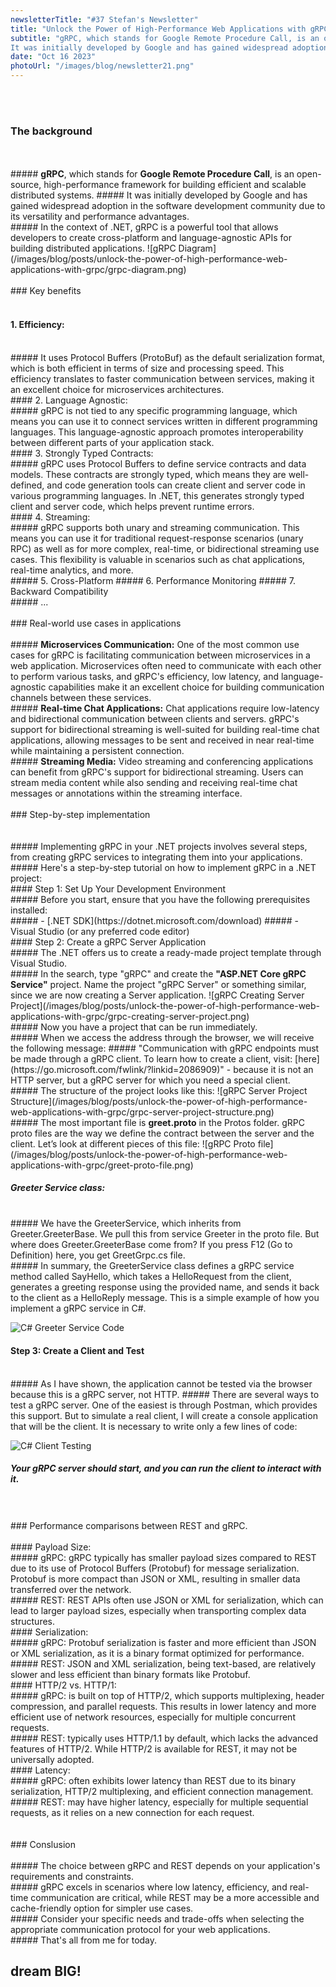 ```yaml
---
newsletterTitle: "#37 Stefan's Newsletter"
title: "Unlock the Power of High-Performance Web Applications with gRPC"
subtitle: "gRPC, which stands for Google Remote Procedure Call, is an open-source, high-performance framework for building efficient and scalable distributed systems.
It was initially developed by Google and has gained widespread adoption in the software development community due to its versatility and performance advantages."
date: "Oct 16 2023"
photoUrl: "/images/blog/newsletter21.png"
---
```

<br>
<br>

### The background
<br>
<br>
##### <b>gRPC</b>, which stands for <b>Google Remote Procedure Call</b>, is an open-source, high-performance framework for building efficient and scalable distributed systems.
##### It was initially developed by Google and has gained widespread adoption in the software development community due to its versatility and performance advantages.

<br>
##### In the context of .NET, gRPC is a powerful tool that allows developers to create cross-platform and language-agnostic APIs for building distributed applications.
![gRPC Diagram](/images/blog/posts/unlock-the-power-of-high-performance-web-applications-with-grpc/grpc-diagram.png)

<br>
<br>
### Key benefits
<br>
<br>

#### 1. Efficiency:
<br>
##### It uses Protocol Buffers (ProtoBuf) as the default serialization format, which is both efficient in terms of size and processing speed. This efficiency translates to faster communication between services, making it an excellent choice for microservices architectures.
<br>
#### 2. Language Agnostic:
<br>
##### gRPC is not tied to any specific programming language, which means you can use it to connect services written in different programming languages. This language-agnostic approach promotes interoperability between different parts of your application stack.
<br>
#### 3. Strongly Typed Contracts:
<br>
##### gRPC uses Protocol Buffers to define service contracts and data models. These contracts are strongly typed, which means they are well-defined, and code generation tools can create client and server code in various programming languages. In .NET, this generates strongly typed client and server code, which helps prevent runtime errors.
<br>
#### 4. Streaming:
<br>
##### gRPC supports both unary and streaming communication. This means you can use it for traditional request-response scenarios (unary RPC) as well as for more complex, real-time, or bidirectional streaming use cases. This flexibility is valuable in scenarios such as chat applications, real-time analytics, and more.
<br>
##### 5. Cross-Platform
##### 6. Performance Monitoring
##### 7. Backward Compatibility
<br>
##### ...

<br>
<br>
### Real-world use cases in applications
<br>
<br>
##### <b>Microservices Communication:</b> One of the most common use cases for gRPC is facilitating communication between microservices in a web application. Microservices often need to communicate with each other to perform various tasks, and gRPC's efficiency, low latency, and language-agnostic capabilities make it an excellent choice for building communication channels between these services.
<br>
##### <b>Real-time Chat Applications:</b> Chat applications require low-latency and bidirectional communication between clients and servers. gRPC's support for bidirectional streaming is well-suited for building real-time chat applications, allowing messages to be sent and received in near real-time while maintaining a persistent connection.
<br>
##### <b>Streaming Media:</b> Video streaming and conferencing applications can benefit from gRPC's support for bidirectional streaming. Users can stream media content while also sending and receiving real-time chat messages or annotations within the streaming interface.

<br>
<br>
### Step-by-step implementation
<br>
<br>

<br>
##### Implementing gRPC in your .NET projects involves several steps, from creating gRPC services to integrating them into your applications.
<br>
##### Here's a step-by-step tutorial on how to implement gRPC in a .NET project:
<br>
####  Step 1: Set Up Your Development Environment
<br>
#####  Before you start, ensure that you have the following prerequisites installed:
<br>
#####  - [.NET SDK](https://dotnet.microsoft.com/download)
#####  - Visual Studio (or any preferred code editor)
<br>
####  Step 2: Create a gRPC Server Application
<br>
##### The .NET offers us to create a ready-made project template through Visual Studio.
<br>
##### In the search, type "gRPC" and create the <b>"ASP.NET Core gRPC Service"</b> project. Name the project "gRPC Server" or something similar, since we are now creating a Server application.
![gRPC Creating Server Project](/images/blog/posts/unlock-the-power-of-high-performance-web-applications-with-grpc/grpc-creating-server-project.png)
<br>
##### Now you have a project that can be run immediately.
<br>
##### When we access the address through the browser, we will receive the following message:
##### "Communication with gRPC endpoints must be made through a gRPC client. To learn how to create a client, visit: [here](https://go.microsoft.com/fwlink/?linkid=2086909)" - because it is not an HTTP server, but a gRPC server for which you need a special client.
<br>
##### The structure of the project looks like this:
![gRPC Server Project Structure](/images/blog/posts/unlock-the-power-of-high-performance-web-applications-with-grpc/grpc-server-project-structure.png)
<br>
##### The most important file is <b> greet.proto</b> in the Protos folder. gRPC proto files are the way we define the contract between the server and the client. Let’s look at different pieces of this file:
![gRPC Proto file](/images/blog/posts/unlock-the-power-of-high-performance-web-applications-with-grpc/greet-proto-file.png)
<br>

##### <b>Greeter Service class:</b>
<br>
##### We have the GreeterService, which inherits from Greeter.GreeterBase. We pull this from service Greeter in the proto file. But where does Greeter.GreeterBase come from? If you press F12 (Go to Definition) here, you get GreetGrpc.cs file.
<br>
##### In summary, the GreeterService class defines a gRPC service method called SayHello, which takes a HelloRequest from the client, generates a greeting response using the provided name, and sends it back to the client as a HelloReply message. This is a simple example of how you implement a gRPC service in C#.

![C# Greeter Service Code](/images/blog/posts/unlock-the-power-of-high-performance-web-applications-with-grpc/csharp-greeterservice-code.png)
<br>
#### Step 3: Create a Client and Test
<br>
##### As I have shown, the application cannot be tested via the browser because this is a gRPC server, not HTTP.
##### There are several ways to test a gRPC server. One of the easiest is through Postman, which provides this support. But to simulate a real client, I will create a console application that will be the client. It is necessary to write only a few lines of code:

![C# Client Testing](/images/blog/posts/unlock-the-power-of-high-performance-web-applications-with-grpc/grpc-client-testing.png)
<br>
##### Your gRPC server should start, and you can run the client to interact with it.

<br>
<br>
### Performance comparisons between REST and gRPC.
<br>
<br>
#### Payload Size:
<br>
##### gRPC: gRPC typically has smaller payload sizes compared to REST due to its use of Protocol Buffers (Protobuf) for message serialization. Protobuf is more compact than JSON or XML, resulting in smaller data transferred over the network.
<br>
##### REST: REST APIs often use JSON or XML for serialization, which can lead to larger payload sizes, especially when transporting complex data structures.
<br>
#### Serialization:
<br>
##### gRPC: Protobuf serialization is faster and more efficient than JSON or XML serialization, as it is a binary format optimized for performance.
<br>
##### REST: JSON and XML serialization, being text-based, are relatively slower and less efficient than binary formats like Protobuf.
<br>
#### HTTP/2 vs. HTTP/1:
<br>
##### gRPC: is built on top of HTTP/2, which supports multiplexing, header compression, and parallel requests. This results in lower latency and more efficient use of network resources, especially for multiple concurrent requests.
<br>
##### REST: typically uses HTTP/1.1 by default, which lacks the advanced features of HTTP/2. While HTTP/2 is available for REST, it may not be universally adopted.
<br>
#### Latency:
<br>
##### gRPC: often exhibits lower latency than REST due to its binary serialization, HTTP/2 multiplexing, and efficient connection management.
<br>
##### REST: may have higher latency, especially for multiple sequential requests, as it relies on a new connection for each request.
<br>

<br>
<br>
### Conslusion
<br>
<br>
##### The choice between gRPC and REST depends on your application's requirements and constraints.
<br>
##### gRPC excels in scenarios where low latency, efficiency, and real-time communication are critical, while REST may be a more accessible and cache-friendly option for simpler use cases.
<br>
##### Consider your specific needs and trade-offs when selecting the appropriate communication protocol for your web applications.

<br>
##### That's all from me for today.
<br>

## <b > dream BIG! </b>
